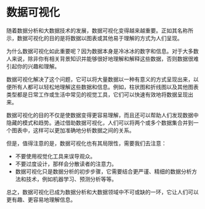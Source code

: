 # 数据可视化

随着数据分析和大数据技术的发展，数据可视化变得越来越重要。正如其名称所示，数据可视化的目的是将数据以图表或其他易于理解的方式为人们呈现。

为什么数据可视化如此重要呢？因为数据本身是冷冰冰的数字和信息。对于大多数人来说，除非你有相关背景知识并能够很好地理解和解释这些数据，否则数据很难引起你的兴趣和理解。

数据可视化解决了这个问题，它可以将大量数据以一种有意义的方式呈现出来，以便所有人都可以轻松地理解这些数据和信息。例如，柱状图和折线图以及其他图表类型都是日常工作或生活中常见的视觉工具，它们可以快速有效地将数据呈现出来。

数据可视化的目的不仅是使数据变得更容易理解，而且还可以帮助人们发现数据中隐藏的模式和趋势。通过借助数据可视化，人们可以将两个或多个数据集合并到一个图表中，这样可以更加准确地分析数据之间的关系。

但是，值得注意的是，数据可视化也有其局限性，需要我们去注意：

- 不要使用视觉化工具来误导观众。
- 不要过度设计，那样会分散读者的注意力。
- 数据可视化只是数据分析的初步步骤，它需要结合更严谨、精细的数据分析方法和技术，例如机器学习、预测分析等等。

总之，数据可视化已成为数据分析和大数据领域中不可或缺的一环，它让人们可以更有趣、更容易地理解信息。